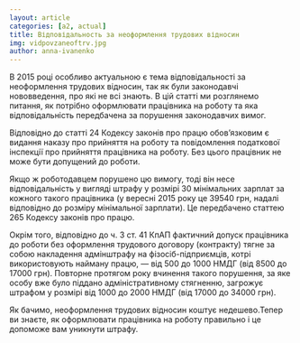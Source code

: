 ```yaml
---
layout: article
categories: [a2, actual]
title: Відповідальность за неоформлення трудових відносин
img: vidpovzaneoftrv.jpg
author: anna-ivanenko
---
```

В 2015 році особливо актуальною є тема  відповідальності за неоформлення трудових відносин, так як були законодавчі 
нововведення, про які не всі знають. В цій статті ми розглянемо питання, як потрібно оформлювати працівника на роботу та 
яка відповідальність передбачена за порушення законодавчих вимог.

Відповідно до статті 24 Кодексу законів про працю обов’язковим є  видання наказу про прийняття на роботу та повідомлення 
податкової інспекції про прийняття працівника на роботу. Без цього працівник не може бути допущений до роботи.

Якщо ж роботодавцем порушено цю вимогу, тоді він несе відповідальність у вигляді штрафу у розмірі 30 мінімальних зарплат за 
кожного такого працівника (у вересні 2015 року це 39540 грн, надалі відповідно до розміру мінімальної зарплати). Це передбачено статтею 265 Кодексу законів про працю.

Окрім того, відповідно до ч. 3 ст. 41 КпАП фактичний допуск працівника до роботи без оформлення трудового договору (контракту) тягне за собою накладення адмінштрафу на фізосіб-підприємців, котрі використовують найману працю, — від 500 до 1000 НМДГ (від 
8500 до 17000 грн). Повторне протягом року вчинення такого порушення, за яке особу вже було піддано адміністративному стягненню, загрожує штрафом у розмірі від 1000 до 2000 НМДГ (від 17000 до 34000 грн).

Як бачимо, неоформлення трудових відносин коштує недешево.Тепер ви знаєте, як оформлювати працівника на роботу правильно і 
це допоможе вам  уникнути штрафу.